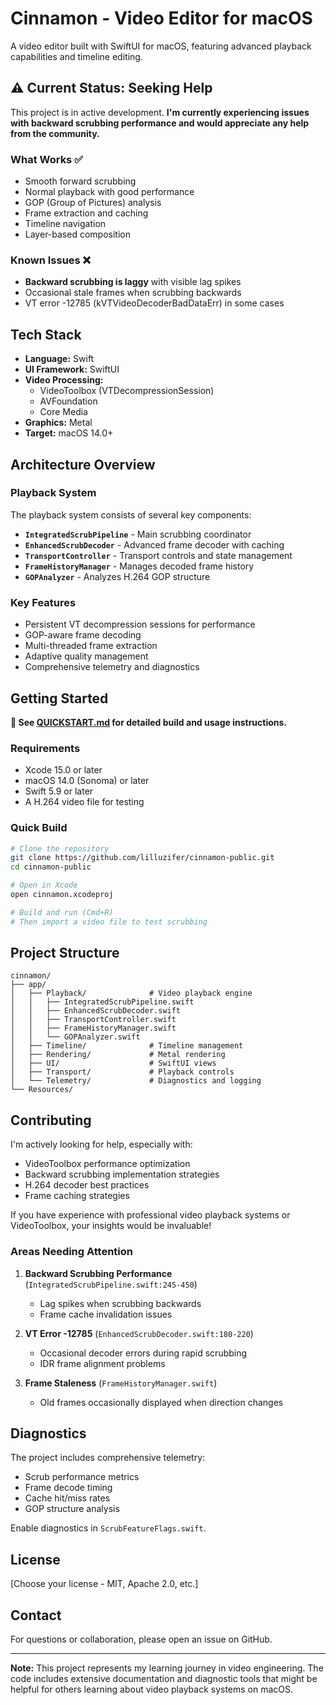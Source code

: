 # Cinnamon - Video Editor for macOS

A video editor built with SwiftUI for macOS, featuring advanced playback capabilities and timeline editing.

## ⚠️ Current Status: Seeking Help

This project is in active development. **I'm currently experiencing issues with backward scrubbing performance and would appreciate any help from the community.**

### What Works ✅
- Smooth forward scrubbing
- Normal playback with good performance
- GOP (Group of Pictures) analysis
- Frame extraction and caching
- Timeline navigation
- Layer-based composition

### Known Issues ❌
- **Backward scrubbing is laggy** with visible lag spikes
- Occasional stale frames when scrubbing backwards
- VT error -12785 (kVTVideoDecoderBadDataErr) in some cases

## Tech Stack

- **Language:** Swift
- **UI Framework:** SwiftUI
- **Video Processing:**
  - VideoToolbox (VTDecompressionSession)
  - AVFoundation
  - Core Media
- **Graphics:** Metal
- **Target:** macOS 14.0+

## Architecture Overview

### Playback System
The playback system consists of several key components:

- **`IntegratedScrubPipeline`** - Main scrubbing coordinator
- **`EnhancedScrubDecoder`** - Advanced frame decoder with caching
- **`TransportController`** - Transport controls and state management
- **`FrameHistoryManager`** - Manages decoded frame history
- **`GOPAnalyzer`** - Analyzes H.264 GOP structure

### Key Features
- Persistent VT decompression sessions for performance
- GOP-aware frame decoding
- Multi-threaded frame extraction
- Adaptive quality management
- Comprehensive telemetry and diagnostics

## Getting Started

**📖 See [QUICKSTART.md](QUICKSTART.md) for detailed build and usage instructions.**

### Requirements
- Xcode 15.0 or later
- macOS 14.0 (Sonoma) or later
- Swift 5.9 or later
- A H.264 video file for testing

### Quick Build

```bash
# Clone the repository
git clone https://github.com/lilluzifer/cinnamon-public.git
cd cinnamon-public

# Open in Xcode
open cinnamon.xcodeproj

# Build and run (Cmd+R)
# Then import a video file to test scrubbing
```

## Project Structure

```
cinnamon/
├── app/
│   ├── Playback/              # Video playback engine
│   │   ├── IntegratedScrubPipeline.swift
│   │   ├── EnhancedScrubDecoder.swift
│   │   ├── TransportController.swift
│   │   ├── FrameHistoryManager.swift
│   │   └── GOPAnalyzer.swift
│   ├── Timeline/              # Timeline management
│   ├── Rendering/             # Metal rendering
│   ├── UI/                    # SwiftUI views
│   ├── Transport/             # Playback controls
│   └── Telemetry/             # Diagnostics and logging
└── Resources/
```

## Contributing

I'm actively looking for help, especially with:
- VideoToolbox performance optimization
- Backward scrubbing implementation strategies
- H.264 decoder best practices
- Frame caching strategies

If you have experience with professional video playback systems or VideoToolbox, your insights would be invaluable!

### Areas Needing Attention

1. **Backward Scrubbing Performance** (`IntegratedScrubPipeline.swift:245-450`)
   - Lag spikes when scrubbing backwards
   - Frame cache invalidation issues

2. **VT Error -12785** (`EnhancedScrubDecoder.swift:180-220`)
   - Occasional decoder errors during rapid scrubbing
   - IDR frame alignment problems

3. **Frame Staleness** (`FrameHistoryManager.swift`)
   - Old frames occasionally displayed when direction changes

## Diagnostics

The project includes comprehensive telemetry:
- Scrub performance metrics
- Frame decode timing
- Cache hit/miss rates
- GOP structure analysis

Enable diagnostics in `ScrubFeatureFlags.swift`.

## License

[Choose your license - MIT, Apache 2.0, etc.]

## Contact

For questions or collaboration, please open an issue on GitHub.

---

**Note:** This project represents my learning journey in video engineering. The code includes extensive documentation and diagnostic tools that might be helpful for others learning about video playback systems on macOS.
